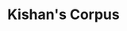 ---
title: Kishan's Corpus
description: Curated list of my write-ups
background: "img/eclipse.jpg"
logo: "gem"
---